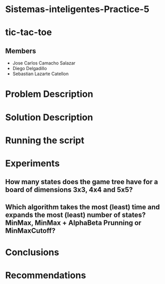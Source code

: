 
# Sistemas-inteligentes-Practice-5
# tic-tac-toe
## Members
* Jose Carlos Camacho Salazar
* Diego Delgadillo
* Sebastian Lazarte Catellon

# Problem Description

# Solution Description


# Running the script


# Experiments




## How many states does the game tree have for a board of dimensions 3x3, 4x4 and 5x5?


## Which algorithm takes the most (least) time and expands the most (least) number of states? MinMax, MinMax + AlphaBeta Prunning or MinMaxCutoff?




# Conclusions


# Recommendations


